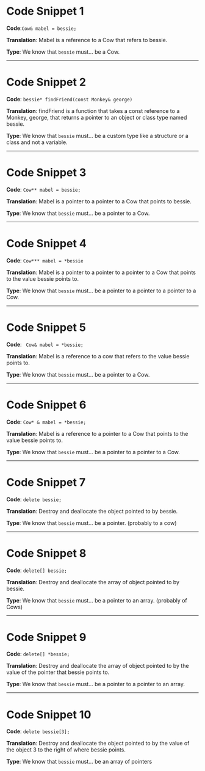 # Code Snippet 1

**Code**:`Cow& mabel = bessie;`

**Translation**: Mabel is a reference to a Cow that refers to bessie.

**Type**: We know that `bessie` must... be a Cow.

---

# Code Snippet 2

**Code**: `bessie* findFriend(const Monkey& george)`

**Translation**: findFriend is a function that takes a const reference to a Monkey, george, that returns a pointer to an object or class type named bessie.

**Type**: We know that `bessie` must... be a custom type like a structure or a class and not a variable.

---

# Code Snippet 3

**Code**: `Cow** mabel = bessie;`

**Translation**: Mabel is a pointer to a pointer to a Cow that points to bessie.

**Type**: We know that `bessie` must... be a pointer to a Cow.

---

# Code Snippet 4

**Code**: `Cow*** mabel = *bessie`

**Translation**: Mabel is a pointer to a pointer to a pointer to a Cow that points to the value bessie points to.

**Type**: We know that `bessie` must... be a pointer to a pointer to a pointer to a Cow.

---

# Code Snippet 5

**Code**: ` Cow& mabel = *bessie;`

**Translation**: Mabel is a reference to a cow that refers to the value bessie points to.

**Type**: We know that `bessie` must... be a pointer to a Cow.

---

# Code Snippet 6

**Code**: `Cow* & mabel = *bessie;`

**Translation**: Mabel is a reference to a pointer to a Cow that points to the value bessie points to.

**Type**: We know that `bessie` must... be a pointer to a pointer to a Cow.

---

# Code Snippet 7

**Code**: `delete bessie;`

**Translation**: Destroy and deallocate the object pointed to by bessie.

**Type**: We know that `bessie` must... be a pointer. (probably to a cow)

---

# Code Snippet 8

**Code**: `delete[] bessie;`

**Translation**: Destroy and deallocate the array of object pointed to by bessie.

**Type**: We know that `bessie` must... be a pointer to an array. (probably of Cows)

---

# Code Snippet 9

**Code**: `delete[] *bessie;`

**Translation**: Destroy and deallocate the array of object pointed to by the value of the pointer that bessie points to.

**Type**: We know that `bessie` must... be a pointer to a pointer to an array.

---

# Code Snippet 10

**Code**: `delete bessie[3];`

**Translation**: Destroy and deallocate the object pointed to by the value of the object 3 to the right of where bessie points.

**Type**: We know that `bessie` must... be an array of pointers

